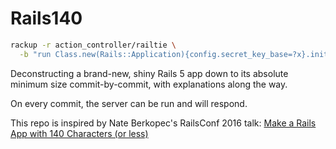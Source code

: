 # Rails140

``` bash
rackup -r action_controller/railtie \
  -b "run Class.new(Rails::Application){config.secret_key_base=?x}.initialize!"
```

Deconstructing a brand-new, shiny Rails 5 app down to its absolute minimum size
commit-by-commit, with explanations along the way.

On every commit, the server can be run and will respond.

This repo is inspired by Nate Berkopec's RailsConf 2016 talk:
[Make a Rails App with 140 Characters (or less)](http://confreaks.tv/videos/railsconf2016-make-a-rails-app-with-140-characters-or-less)
